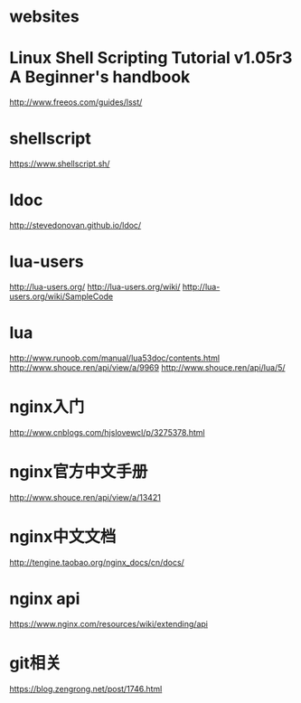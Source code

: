 websites
========


Linux Shell Scripting Tutorial v1.05r3 A Beginner's handbook
=====================

http://www.freeos.com/guides/lsst/


shellscript
========
https://www.shellscript.sh/


ldoc
====
http://stevedonovan.github.io/ldoc/



lua-users
=========
http://lua-users.org/
http://lua-users.org/wiki/
http://lua-users.org/wiki/SampleCode


lua
====
http://www.runoob.com/manual/lua53doc/contents.html
http://www.shouce.ren/api/view/a/9969
http://www.shouce.ren/api/lua/5/


nginx入门
==========
http://www.cnblogs.com/hjslovewcl/p/3275378.html


nginx官方中文手册
==================
http://www.shouce.ren/api/view/a/13421


nginx中文文档
=============
http://tengine.taobao.org/nginx_docs/cn/docs/


nginx api
=========
https://www.nginx.com/resources/wiki/extending/api


git相关
========
https://blog.zengrong.net/post/1746.html


